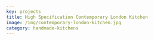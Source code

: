 ```yaml
---
key: projects
title: High Specification Contemporary London Kitchen
image: /img/contemporary-london-kitchen.jpg
category: handmade-kitchens
---
```


